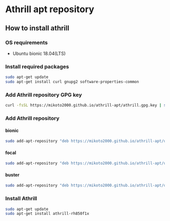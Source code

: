 # Athrill apt repository

## How to install athrill

### OS requirements

- Ubuntu bionic 18.04(LTS)

### Install required packages

```sh
sudo apt-get update
sudo apt-get install curl gnupg2 software-properties-common
```

### Add Athrill repository GPG key

```sh
curl -fsSL https://mikoto2000.github.io/athrill-apt/athrill.gpg.key | sudo apt-key add -
```

### Add Athrill repository

#### bionic

```sh
sudo add-apt-repository "deb https://mikoto2000.github.io/athrill-apt/ubuntu bionic main"
```

#### focal

```sh
sudo add-apt-repository "deb https://mikoto2000.github.io/athrill-apt/ubuntu focal main"
```

#### buster

```sh
sudo add-apt-repository "deb https://mikoto2000.github.io/athrill-apt/debian buster main"
```

### Install Athrill

```sh
sudo apt-get update
sudo apt-get install athrill-rh850f1x
```

